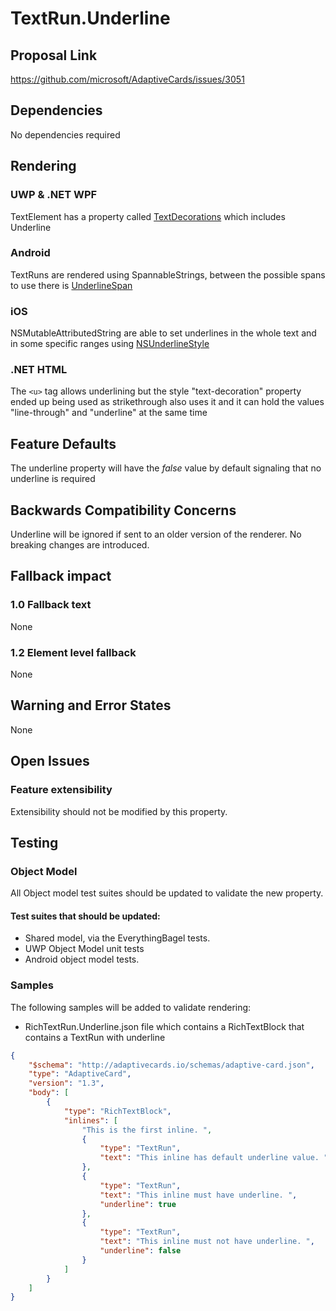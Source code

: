 # TextRun.Underline

## Proposal Link
https://github.com/microsoft/AdaptiveCards/issues/3051

## Dependencies
No dependencies required

## Rendering

### UWP & .NET WPF

TextElement has a property called [TextDecorations](https://docs.microsoft.com/en-us/uwp/api/windows.ui.xaml.controls.textblock.textdecorations) which includes Underline

### Android

TextRuns are rendered using SpannableStrings, between the possible spans to use there is [UnderlineSpan](https://developer.android.com/reference/android/text/style/UnderlineSpan) 

### iOS

NSMutableAttributedString are able to set underlines in the whole text and in some specific ranges using [NSUnderlineStyle](https://developer.apple.com/documentation/uikit/nsunderlinestyle)

### .NET HTML

The `<u>` tag allows underlining but the style "text-decoration" property ended up being used as strikethrough also uses it and it can hold the values "line-through" and "underline" at the same time

## Feature Defaults

The underline property will have the <i>false</i> value by default signaling that no underline is required

## Backwards Compatibility Concerns

Underline will be ignored if sent to an older version of the renderer. No breaking changes are introduced.

## Fallback impact

### 1.0 Fallback text
None

### 1.2 Element level fallback
None

## Warning and Error States
None

## Open Issues

### Feature extensibility
Extensibility should not be modified by this property.

## Testing

### Object Model
All Object model test suites should be updated to validate the new property. 

#### Test suites that should be updated:
- Shared model, via the EverythingBagel tests.
- UWP Object Model unit tests
- Android object model tests.

### Samples
The following samples will be added to validate rendering:

- RichTextRun.Underline.json file which contains a RichTextBlock that contains a TextRun with underline

```json
{
	"$schema": "http://adaptivecards.io/schemas/adaptive-card.json",
	"type": "AdaptiveCard",
	"version": "1.3",
	"body": [
		{
			"type": "RichTextBlock",
			"inlines": [
				"This is the first inline. ",
				{
					"type": "TextRun",
					"text": "This inline has default underline value. "
				},
				{
					"type": "TextRun",
					"text": "This inline must have underline. ",
					"underline": true
				},
				{
					"type": "TextRun",
					"text": "This inline must not have underline. ",
					"underline": false
				}
			]
		}
	]
}

```